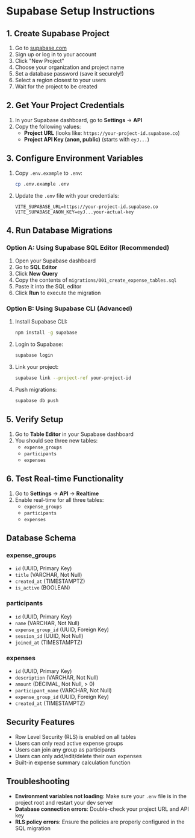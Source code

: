 # Supabase Setup Instructions

## 1. Create Supabase Project

1. Go to [supabase.com](https://supabase.com)
2. Sign up or log in to your account
3. Click "New Project"
4. Choose your organization and project name
5. Set a database password (save it securely!)
6. Select a region closest to your users
7. Wait for the project to be created

## 2. Get Your Project Credentials

1. In your Supabase dashboard, go to **Settings** → **API**
2. Copy the following values:
   - **Project URL** (looks like: `https://your-project-id.supabase.co`)
   - **Project API Key (anon, public)** (starts with `eyJ...`)

## 3. Configure Environment Variables

1. Copy `.env.example` to `.env`:
   ```bash
   cp .env.example .env
   ```

2. Update the `.env` file with your credentials:
   ```
   VITE_SUPABASE_URL=https://your-project-id.supabase.co
   VITE_SUPABASE_ANON_KEY=eyJ...your-actual-key
   ```

## 4. Run Database Migrations

### Option A: Using Supabase SQL Editor (Recommended)

1. Open your Supabase dashboard
2. Go to **SQL Editor**
3. Click **New Query**
4. Copy the contents of `migrations/001_create_expense_tables.sql`
5. Paste it into the SQL editor
6. Click **Run** to execute the migration

### Option B: Using Supabase CLI (Advanced)

1. Install Supabase CLI:
   ```bash
   npm install -g supabase
   ```

2. Login to Supabase:
   ```bash
   supabase login
   ```

3. Link your project:
   ```bash
   supabase link --project-ref your-project-id
   ```

4. Push migrations:
   ```bash
   supabase db push
   ```

## 5. Verify Setup

1. Go to **Table Editor** in your Supabase dashboard
2. You should see three new tables:
   - `expense_groups`
   - `participants`
   - `expenses`

## 6. Test Real-time Functionality

1. Go to **Settings** → **API** → **Realtime**
2. Enable real-time for all three tables:
   - `expense_groups`
   - `participants`
   - `expenses`

## Database Schema

### expense_groups
- `id` (UUID, Primary Key)
- `title` (VARCHAR, Not Null)
- `created_at` (TIMESTAMPTZ)
- `is_active` (BOOLEAN)

### participants
- `id` (UUID, Primary Key)
- `name` (VARCHAR, Not Null)
- `expense_group_id` (UUID, Foreign Key)
- `session_id` (UUID, Not Null)
- `joined_at` (TIMESTAMPTZ)

### expenses
- `id` (UUID, Primary Key)
- `description` (VARCHAR, Not Null)
- `amount` (DECIMAL, Not Null, > 0)
- `participant_name` (VARCHAR, Not Null)
- `expense_group_id` (UUID, Foreign Key)
- `created_at` (TIMESTAMPTZ)

## Security Features

- Row Level Security (RLS) is enabled on all tables
- Users can only read active expense groups
- Users can join any group as participants
- Users can only add/edit/delete their own expenses
- Built-in expense summary calculation function

## Troubleshooting

- **Environment variables not loading**: Make sure your `.env` file is in the project root and restart your dev server
- **Database connection errors**: Double-check your project URL and API key
- **RLS policy errors**: Ensure the policies are properly configured in the SQL migration
